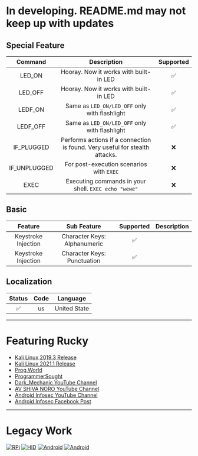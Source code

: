 # In developing. README.md may not keep up with updates

## Special Feature
|        Command             |                      Description                                     | Supported  | 
|:--------------------------:|:--------------------------------------------------------------------:|:----------:|
|        LED_ON              |          Hooray. Now it works with built-in LED                      |     ✅     |
|        LED_OFF             |          Hooray. Now it works with built-in LED                      |     ✅     |
|        LEDF_ON             |          Same as ```LED_ON/LED_OFF``` only with flashlight                 |     ✅     |
|        LEDF_OFF            |          Same as ```LED_ON/LED_OFF``` only with flashlight                 |     ✅     |
|        IF_PLUGGED          |Performs actions if a connection is found. Very useful for stealth attacks.|     ❌     |
|        IF_UNPLUGGED        |          For post-execution scenarios with ```EXEC```                     |     ❌     |
|        EXEC                |          Executing commands in your shell. ```EXEC echo "wewe"```         |     ❌     |

## Basic
|        Feature         |             Sub Feature              | Supported |                        Description                          |
|:----------------------:|:------------------------------------:|:---------:|:-----------------------------------------------------------:|
|  Keystroke Injection   |     Character Keys: Alphanumeric     |     ✅    |                                                             |
|  Keystroke Injection   |     Character Keys: Punctuation      |     ✅    |                                                             |
 




## Localization
| Status |   Code    |        Language         |
|:------:|:---------:|:-----------------------:|
|   ✅    |   us   |         United State           


---

# Featuring Rucky
- [Kali Linux 2019.3 Release](https://www.kali.org/blog/kali-linux-2019-3-release/)
- [Kali Linux 2021.1 Release](https://www.kali.org/blog/kali-linux-2021-1-release/)
- [Prog.World](https://prog.world/kali-linux-nethunter-on-android-part-3-breaking-the-distance/)
- [ProgrammerSought](https://www.programmersought.com/article/30497171179/)
- [Dark_Mechanic YouTube Channel](https://youtu.be/ic-X-FCLNk8)
- [AV SHIVA NORO YouTube Channel](https://youtu.be/4clbu41cEQ0)
- [Android Infosec YouTube Channel](https://www.youtube.com/watch?v=_NDXzGPh_BQ)
- [Android Infosec Facebook Post](https://www.facebook.com/AndroidInfoSec/posts/4101537619869708)

---

# Legacy Work
[![RPi](https://img.shields.io/badge/Raspberry%20Pi-0%20W-maroon)](https://github.com/mayankmetha/Rucky-Ext-RPi)
[![HID](https://img.shields.io/badge/Project-Legacy%20HID-lightgreen)](https://github.com/mayankmetha/Rucky-Legacy-HID)
[![Android](https://img.shields.io/badge/android-4.4.x-green)](https://github.com/mayankmetha/Rucky/releases/tag/1.9)
[![Android](https://img.shields.io/badge/android-5.x-green)](https://github.com/mayankmetha/Rucky/releases/tag/1.9)
